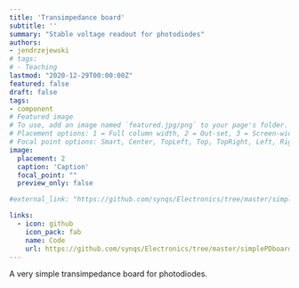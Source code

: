 ```yaml
---
title: 'Transimpedance board'
subtitle: ''
summary: "Stable voltage readout for photodiodes"
authors:
- jendrzejewski
# tags:
# - Teaching
lastmod: "2020-12-29T00:00:00Z"
featured: false
draft: false
tags:
- component
# Featured image
# To use, add an image named `featured.jpg/png` to your page's folder.
# Placement options: 1 = Full column width, 2 = Out-set, 3 = Screen-width
# Focal point options: Smart, Center, TopLeft, Top, TopRight, Left, Right, BottomLeft, Bottom, BottomRight
image:
  placement: 2
  caption: 'Caption'
  focal_point: ""
  preview_only: false

#external_link: "https://github.com/synqs/Electronics/tree/master/simplePDboard"

links:
  - icon: github
    icon_pack: fab
    name: Code
    url: https://github.com/synqs/Electronics/tree/master/simplePDboard
---
```

 A very simple transimpedance board for photodiodes.
